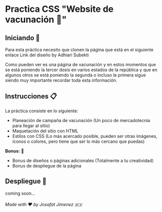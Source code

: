 # Practica CSS "**Website de vacunación** :syringe:"


## Iniciando :rocket:

Para esta práctica necesito que clonen la página que está en el siguiente enlace Link del diseño by Adhiari Subekti

Como pueden ver es una página de vacunación y en estos momentos que se está poniendo la tercer dosis en varios estados de la república y que en algunos otros se está poniendo la segunda o incluso la primera sigue siendo muy importante recordar toda esta información.

## Instrucciones :clipboard:
La práctica consiste en lo siguiente:

* Planeación de campaña de vacunación (Un poco de mercadotecnia para llegar al sitio)
* Maquetación del sitio con HTML
* Estilos con CSS (Lo más acercado posible, pueden ser otras imágenes, íconos o colores, pero tiene que ser lo más cercano que puedas)


**Bonus:** :bookmark_tabs:

* Bonus de diseños o páginas adicionales (Totalmente a tu creatividad)
* Bonus de despliegue de la página


## Despliegue :satellite:
coming soon...

###### Made with :heart: by Josafat Jimenez :mexico: